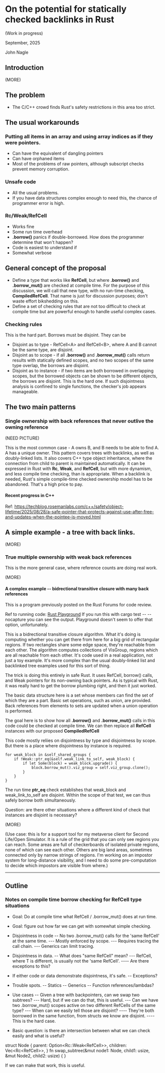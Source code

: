 # On the potential for statically checked backlinks in Rust

(Work in progress)

September, 2025

John Nagle

## Introduction
(MORE)

## The problem
* The C/C++ crowd finds Rust's safety restrictions in this area too strict.

## The usual workarounds

### Putting all items in an array and using array indices as if they were pointers.
* Can have the equivalent of dangling pointers
* Can have orphaned items
* Most of the problems of raw pointers, although subscript checks prevent memory corruption.

### Unsafe code
* All the usual problems.
* If you have data structures complex enough to need this, the chance of programmer error is high.

### Rc/Weak/RefCell
* Works fine
* Some run time overhead
* **.borrow()** panics if double-borrowed. How does the programmer determine that won't happen?
* Code is easiest to understand if 
* Somewhat verbose

## General concept of the proposal
* Define a type that works like **RefCell**, but where **.borrow()** and **.borrow_mut()** are checked at compile time.
For the purpose of this discussion, we will call that new type, with no run-time checking, **CompiledRefCell**. 
That name is just for discussion purposes; don't waste effort bikshedding on this.
* Define a set of checking rules that are not too difficult to check at compile time but are powerful enough to handle useful complex cases.

### Checking rules
This is the hard part. Borrows must be disjoint. They can be
* Disjoint as to type - RefCell&lt;A&gt; and RefCell&lt;B&gt;, where A and B cannot be the same type, are disjoint.
* Disjoint as to scope - if all **.borrow()** and **.borrow_mut()** calls return results with statically defined scopes, and no two scopes of the same type overlap, the borrows are disjoint.
* Disjoint as to instance - if two items are both borrowed in overlapping scopes, but the borrowed objects can be shown to be different objects, the borrows are disjoint. This is the hard one. If such disjointness analysis is confined to single functions, the checker's job appears manageable.

## The two main patterns
### Single ownership with back references that never outlive the owning reference
(NEED PICTURE)

This is the most common case - A owns B, and B needs to be able to find A. 
A has a unique owner. This pattern covers trees with backlinks, as well as doubly-linked lists. 
It also covers C++ type object inheritance, where the connection from child to parent is maintained automatically.
It can be expressed in Rust with **Rc**, **Weak**, and **RefCell**, but with more dynamism, and less compile time checking, than is appropriate.
When a backlink is needed, Rust's simple compile-time checked ownership model has to be abandoned. That's a high price to pay.

#### Recent progress in C++
Ref: https://techblog.rosemanlabs.com/c++/safety/object-lifetime/2025/08/28/a-safe-pointer-that-protects-against-use-after-free-and-updates-when-the-pointee-is-moved.html

## A simple example - a tree with back links.
(MORE)

### True multiple ownership with weak back references
This is the more general case, where reference counts are doing real work.

(MORE)


#### A complex example -- bidrectional transitive closure with many back references
This is a program previously posted on the Rust Forums for code review. 

Ref to running code: [Rust Playground](https://play.rust-lang.org/?version=stable&mode=debug&edition=2024&gist=3071faba427b440643d26ac5fe182caa)
If you run this with cargo test -- --nocapture you can see the output. Playground doesn't seem to offer that option, unfortunately.

This is a bidrectional transitive closure algorithm. What it's doing is computing whether you can get there from here for a big grid of rectangular regions.
If two rectangles share some edge space, they're reachable from each other.
The algorithm computes collections of VisGroup, regions which are all reachable from each other.
It's code used in a real application, not just a toy example.
It's more complex than the usual doubly-linked list and backlinked tree examples used for this sort of thing.

The trick is doing this entirely in safe Rust. It uses RefCell, borrow() calls, and Weak pointers for its non-owning back pointers.
As is typical with Rust, it was really hard to get the borrow plumbing right, and then it just worked.

The basic data structure here is a set whose members can find the set of which they are a part. Basic set operations, such as union, are provided.
Back references from elements to sets are updated when a union operation is performed.

The goal here is to show how all **.borrow()** and **.borrow_mut()** calls in this code could be checked at compile time. 
We can then replace all **RefCell<T>** instances with our proposed **CompiledRefCell<T>**

This code mostly reliies on disjointness by type and disjointness by scope. But there is a place where disjointness by instance is required.

    for weak_block in &self_shared_groups {
        if !Weak::ptr_eq(&self.weak_link_to_self, weak_block) {
            if let Some(block) = weak_block.upgrade() {
                block.borrow_mut().viz_group = self.viz_group.clone();
            }
        }
    }

The run time **ptr_eq** check establishes that weak_block and weak_link_to_self are disjoint.
Within the scope of that test, we can thus safely borrow both simultaneously.

Question: are there other situations where a different kind of check that instances are disjoint is necessary?

(MORE)

(Use case: this is for a support tool for my metaverse client for Second Life/Open Simulator. It is a rule of the grid that you can only see regions you can reach. Some areas are full of checkerboards of isolated private regions, none of which can see each other. Others are big land areas, sometimes connected only by narrow strings of regions. I'm working on an impostor system for long-distance visibility, and I need to do some pre-computation to decide which impostors are visible from where.)



--------------------
## Outline
### Notes on compile time borrow checking for RefCell type situations

- Goal: Do at compile time what RefCell / .borrow_mut() does at run time.
- Goal: figure out how far we can get with somewhat simple checking.

- Disjointness in code
-- No two .borrow_mut() calls for the 'same RefCell' at the same time.
--- Mostly enforced by scope.
--- Requires tracing the call chain.
--- Generics can limit tracing.

- Disjointness in data.
-- What does "same RefCell" mean?
--- RefCell<T>, where T is different, is usually not the 'same RefCell'.
---- Are there exceptions to this?

- If either code or data demonstrate disjointness, it's safe.
-- Exceptions?

- Trouble spots.
-- Statics
-- Generics
-- Function references/lambdas?

- Use cases
-- Given a tree with backpointers, can we swap two subtrees?
--- Hard, but if we can do that, this is useful.
--- Can we have two .borrow_mut() scopes active on two
different RefCells of the same type?
--- When can we easily tell those are disjoint?
---- They're both borrowed in the same function,
from structs we know are disjoint.
---- This is the hard case.

- Basic question: is there an intersection between what we can check easily and what is useful?

struct Node {
   parent: Option<Rc::Weak<RefCell<Node>>>,
   children: Vec<Rc<RefCell<Node>>>,
}
fn swap_subtree(&mut node1: Node, child1: usize, &mut Node2, child2: usize)
{
}

If we can make that work, this is useful.

